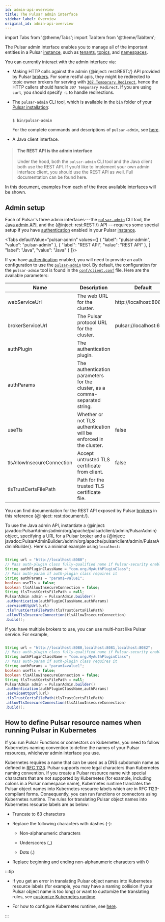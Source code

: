```yaml
---
id: admin-api-overview
title: The Pulsar admin interface
sidebar_label: Overview
original_id: admin-api-overview
---
```


import Tabs from '@theme/Tabs';
import TabItem from '@theme/TabItem';


The Pulsar admin interface enables you to manage all of the important entities in a Pulsar [instance](reference-terminology.md#instance), such as [tenants](reference-terminology.md#tenant), [topics](reference-terminology.md#topic), and [namespaces](reference-terminology.md#namespace).

You can currently interact with the admin interface via:

- Making HTTP calls against the admin {@inject: rest:REST:/} API provided by Pulsar [brokers](reference-terminology.md#broker). For some restful apis, they might be redirected to topic owner brokers for serving
   with [`307 Temporary Redirect`](https://developer.mozilla.org/en-US/docs/Web/HTTP/Status/307), hence the HTTP callers should handle `307 Temporary Redirect`. If you are using `curl`, you should specify `-L`
   to handle redirections.
- The `pulsar-admin` CLI tool, which is available in the `bin` folder of your [Pulsar installation](getting-started-standalone):

  ```shell

  $ bin/pulsar-admin

  ```

  For the complete commands and descriptions of `pulsar-admin`, see [here](https://pulsar.apache.org/tools/pulsar-admin/2.7.0-SNAPSHOT/).

- A Java client interface.

> #### The REST API is the admin interface
> Under the hood, both the `pulsar-admin` CLI tool and the Java client both use the REST API. If you’d like to implement your own admin interface client, you should use the REST API as well. Full documentation can be found here.

In this document, examples from each of the three available interfaces will be shown.

## Admin setup

Each of Pulsar's three admin interfaces---the [`pulsar-admin`](reference-pulsar-admin) CLI tool, the [Java admin API](/api/admin), and the {@inject: rest:REST:/} API ---requires some special setup if you have [authentication](security-overview.md#authentication-providers) enabled in your Pulsar [instance](reference-terminology.md#instance).

<Tabs 
  defaultValue="pulsar-admin"
  values={[
  {
    "label": "pulsar-admin",
    "value": "pulsar-admin"
  },
  {
    "label": "REST API",
    "value": "REST API"
  },
  {
    "label": "Java",
    "value": "Java"
  }
]}>
<TabItem value="pulsar-admin">

If you have [authentication](security-overview.md#authentication-providers) enabled, you will need to provide an auth configuration to use the [`pulsar-admin`](reference-pulsar-admin) tool. By default, the configuration for the `pulsar-admin` tool is found in the [`conf/client.conf`](reference-configuration.md#client) file. Here are the available parameters:

|Name|Description|Default|
|----|-----------|-------|
|webServiceUrl|The web URL for the cluster.|http://localhost:8080/|
|brokerServiceUrl|The Pulsar protocol URL for the cluster.|pulsar://localhost:6650/|
|authPlugin|The authentication plugin.| |
|authParams|The authentication parameters for the cluster, as a comma-separated string.| |
|useTls|Whether or not TLS authentication will be enforced in the cluster.|false|
|tlsAllowInsecureConnection|Accept untrusted TLS certificate from client.|false|
|tlsTrustCertsFilePath|Path for the trusted TLS certificate file.| |

</TabItem>
<TabItem value="REST API">

You can find documentation for the REST API exposed by Pulsar [brokers](reference-terminology.md#broker) in this reference {@inject: rest:document:/}.

</TabItem>
<TabItem value="Java">

To use the Java admin API, instantiate a {@inject: javadoc:PulsarAdmin:/admin/org/apache/pulsar/client/admin/PulsarAdmin} object, specifying a URL for a Pulsar [broker](reference-terminology.md#broker) and a {@inject: javadoc:PulsarAdminBuilder:/admin/org/apache/pulsar/client/admin/PulsarAdminBuilder}. Here's a minimal example using `localhost`:

```java

String url = "http://localhost:8080";
// Pass auth-plugin class fully-qualified name if Pulsar-security enabled
String authPluginClassName = "com.org.MyAuthPluginClass";
// Pass auth-param if auth-plugin class requires it
String authParams = "param1=value1";
boolean useTls = false;
boolean tlsAllowInsecureConnection = false;
String tlsTrustCertsFilePath = null;
PulsarAdmin admin = PulsarAdmin.builder()
.authentication(authPluginClassName,authParams)
.serviceHttpUrl(url)
.tlsTrustCertsFilePath(tlsTrustCertsFilePath)
.allowTlsInsecureConnection(tlsAllowInsecureConnection)
.build();

```

If you have multiple brokers to use, you can use multi-host like Pulsar service. For example,

```java

String url = "http://localhost:8080,localhost:8081,localhost:8082";
// Pass auth-plugin class fully-qualified name if Pulsar-security enabled
String authPluginClassName = "com.org.MyAuthPluginClass";
// Pass auth-param if auth-plugin class requires it
String authParams = "param1=value1";
boolean useTls = false;
boolean tlsAllowInsecureConnection = false;
String tlsTrustCertsFilePath = null;
PulsarAdmin admin = PulsarAdmin.builder()
.authentication(authPluginClassName,authParams)
.serviceHttpUrl(url)
.tlsTrustCertsFilePath(tlsTrustCertsFilePath)
.allowTlsInsecureConnection(tlsAllowInsecureConnection)
.build();

```
</TabItem>

</Tabs>

## How to define Pulsar resource names when running Pulsar in Kubernetes

If you run Pulsar Functions or connectors on Kubernetes, you need to follow Kubernetes naming convention to define the names of your Pulsar resources, whichever admin interface you use.

Kubernetes requires a name that can be used as a DNS subdomain name as defined in [RFC 1123](https://kubernetes.io/docs/concepts/overview/working-with-objects/names/#names). Pulsar supports more legal characters than Kubernetes naming convention. If you create a Pulsar resource name with special characters that are not supported by Kubernetes (for example, including colons in a Pulsar namespace name), Kubernetes runtime translates the Pulsar object names into Kubernetes resource labels which are in RFC 1123-compliant forms. Consequently, you can run functions or connectors using Kubernetes runtime. The rules for translating Pulsar object names into Kubernetes resource labels are as below:

- Truncate to 63 characters
  
- Replace the following characters with dashes (-):
  
  - Non-alphanumeric characters
  
  - Underscores (_)
  
  - Dots (.) 
  
- Replace beginning and ending non-alphanumeric characters with 0

:::tip


- If you get an error in translating Pulsar object names into Kubernetes resource labels (for example, you may have a naming collision if your Pulsar object name is too long) or want to customize the translating rules, see [customize Kubernetes runtime](https://pulsar.apache.org/docs/en/next/functions-runtime/#customize-kubernetes-runtime).

- For how to configure Kubernetes runtime, see [here](https://pulsar.apache.org/docs/en/next/functions-runtime/#configure-kubernetes-runtime).

:::
